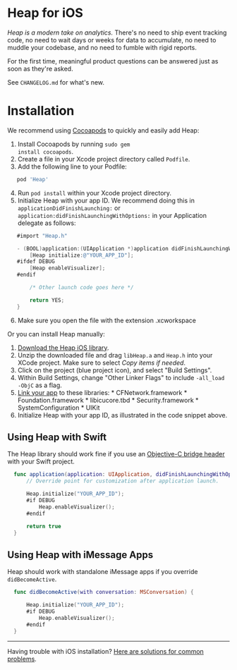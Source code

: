 # Heap for iOS

*Heap is a modern take on analytics.* There's no need to ship event tracking code, no need to wait days or weeks for data to accumulate, no need to muddle your codebase, and no need to fumble with rigid reports.

For the first time, meaningful product questions can be answered just as soon as they're asked.

See `CHANGELOG.md` for what's new.


# Installation

We recommend using <a href='http://cocoapods.org' target='_blank'>Cocoapods</a> to quickly and easily add Heap:

1. Install Cocoapods by running <code class='inline-code'>sudo gem install cocoapods</code>.
2. Create a file in your Xcode project directory called `Podfile`.
3. Add the following line to your Podfile:
  ```ruby
     pod 'Heap'
  ```
4. Run <code class='inline-code'>pod install</code> within your Xcode project directory.
5. Initialize Heap with your app ID. We recommend doing this in `applicationDidFinishLaunching:` or `application:didFinishLaunchingWithOptions:` in your Application delegate as follows:
  ```objectivec
     #import "Heap.h"

     - (BOOL)application:(UIApplication *)application didFinishLaunchingWithOptions:(NSDictionary *)launchOptions {
         [Heap initialize:@"YOUR_APP_ID"];
     #ifdef DEBUG
         [Heap enableVisualizer];
     #endif

         /* Other launch code goes here */

         return YES;
     }
  ```
6. Make sure you open the file with the extension .xcworkspace

Or you can install Heap manually:
  1. [Download the Heap iOS library](https://cdn.heapanalytics.com/ios/heap-ios-latest.zip).
  2. Unzip the downloaded file and drag `libHeap.a` and `Heap.h` into your XCode project. Make sure to select *Copy items if needed*.
  3. Click on the project (blue project icon), and select "Build Settings".
  4. Within Build Settings, change "Other Linker Flags" to include `-all_load -ObjC` as a flag.
  5. <a href='https://developer.apple.com/library/ios/recipes/xcode_help-project_editor/Articles/AddingaLibrarytoaTarget.html' target='_blank'>Link your app</a> to these libraries:
    * CFNetwork.framework
    * Foundation.framework
    * libicucore.tbd
    * Security.framework
    * SystemConfiguration
    * UIKit
  6. Initialize Heap with your app ID, as illustrated in the code snippet above.

## Using Heap with Swift

The Heap library should work fine if you use an [Objective-C bridge header](https://developer.apple.com/library/ios/documentation/Swift/Conceptual/BuildingCocoaApps/MixandMatch.html) with your Swift project.

  ```swift
    func application(application: UIApplication, didFinishLaunchingWithOptions launchOptions: [NSObject: AnyObject]?) -> Bool {
        // Override point for customization after application launch.

        Heap.initialize("YOUR_APP_ID");
        #if DEBUG
            Heap.enableVisualizer();
        #endif

        return true
    }
  ```

## Using Heap with iMessage Apps

Heap should work with standalone iMessage apps if you override `didBecomeActive`.

  ```swift
    func didBecomeActive(with conversation: MSConversation) {

        Heap.initialize("YOUR_APP_ID");
        #if DEBUG
            Heap.enableVisualizer();
        #endif
    }
  ```

---

Having trouble with iOS installation? [Here are solutions for common problems](https://help.heap.io/heap-administration/data-management/event-visualizer/#troubleshooting).
